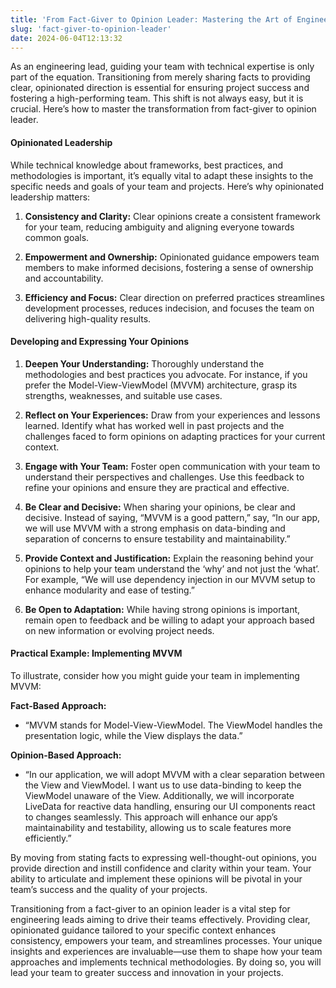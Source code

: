 ```yaml
---
title: 'From Fact-Giver to Opinion Leader: Mastering the Art of Engineering Leadership'
slug: 'fact-giver-to-opinion-leader'
date: 2024-06-04T12:13:32
---
```


As an engineering lead, guiding your team with technical expertise is only part of the equation. Transitioning from merely sharing facts to providing clear, opinionated direction is essential for ensuring project success and fostering a high-performing team. This shift is not always easy, but it is crucial. Here’s how to master the transformation from fact-giver to opinion leader.

#### Opinionated Leadership

While technical knowledge about frameworks, best practices, and methodologies is important, it’s equally vital to adapt these insights to the specific needs and goals of your team and projects. Here’s why opinionated leadership matters:

1. **Consistency and Clarity:** Clear opinions create a consistent framework for your team, reducing ambiguity and aligning everyone towards common goals.

2. **Empowerment and Ownership:** Opinionated guidance empowers team members to make informed decisions, fostering a sense of ownership and accountability.

3. **Efficiency and Focus:** Clear direction on preferred practices streamlines development processes, reduces indecision, and focuses the team on delivering high-quality results.

#### Developing and Expressing Your Opinions

1. **Deepen Your Understanding:** Thoroughly understand the methodologies and best practices you advocate. For instance, if you prefer the Model-View-ViewModel (MVVM) architecture, grasp its strengths, weaknesses, and suitable use cases.

2. **Reflect on Your Experiences:** Draw from your experiences and lessons learned. Identify what has worked well in past projects and the challenges faced to form opinions on adapting practices for your current context.

3. **Engage with Your Team:** Foster open communication with your team to understand their perspectives and challenges. Use this feedback to refine your opinions and ensure they are practical and effective.

4. **Be Clear and Decisive:** When sharing your opinions, be clear and decisive. Instead of saying, “MVVM is a good pattern,” say, “In our app, we will use MVVM with a strong emphasis on data-binding and separation of concerns to ensure testability and maintainability.”

5. **Provide Context and Justification:** Explain the reasoning behind your opinions to help your team understand the ‘why’ and not just the ‘what’. For example, “We will use dependency injection in our MVVM setup to enhance modularity and ease of testing.”

6. **Be Open to Adaptation:** While having strong opinions is important, remain open to feedback and be willing to adapt your approach based on new information or evolving project needs.

#### Practical Example: Implementing MVVM

To illustrate, consider how you might guide your team in implementing MVVM:

**Fact-Based Approach:**
- “MVVM stands for Model-View-ViewModel. The ViewModel handles the presentation logic, while the View displays the data.”

**Opinion-Based Approach:**
- “In our application, we will adopt MVVM with a clear separation between the View and ViewModel. I want us to use data-binding to keep the ViewModel unaware of the View. Additionally, we will incorporate LiveData for reactive data handling, ensuring our UI components react to changes seamlessly. This approach will enhance our app’s maintainability and testability, allowing us to scale features more efficiently.”

By moving from stating facts to expressing well-thought-out opinions, you provide direction and instill confidence and clarity within your team. Your ability to articulate and implement these opinions will be pivotal in your team’s success and the quality of your projects.

Transitioning from a fact-giver to an opinion leader is a vital step for engineering leads aiming to drive their teams effectively. Providing clear, opinionated guidance tailored to your specific context enhances consistency, empowers your team, and streamlines processes. Your unique insights and experiences are invaluable—use them to shape how your team approaches and implements technical methodologies. By doing so, you will lead your team to greater success and innovation in your projects.
